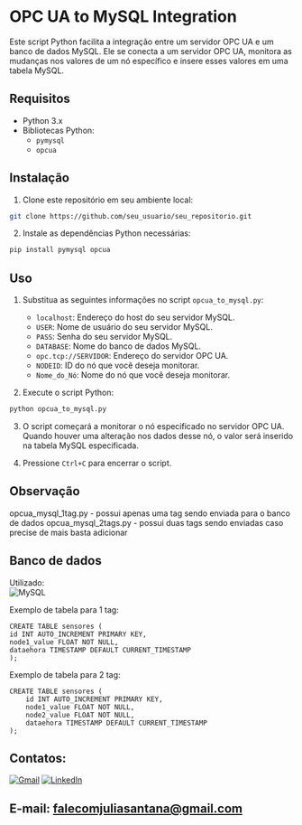 # OPC UA to MySQL Integration

Este script Python facilita a integração entre um servidor OPC UA e um banco de dados MySQL. Ele se conecta a um servidor OPC UA, monitora as mudanças nos valores de um nó específico e insere esses valores em uma tabela MySQL.

## Requisitos

- Python 3.x
- Bibliotecas Python:
  - `pymysql`
  - `opcua`

## Instalação

1. Clone este repositório em seu ambiente local:

```bash
git clone https://github.com/seu_usuario/seu_repositorio.git
```

2. Instale as dependências Python necessárias:

```bash
pip install pymysql opcua
```

## Uso

1. Substitua as seguintes informações no script `opcua_to_mysql.py`:

   - `localhost`: Endereço do host do seu servidor MySQL.
   - `USER`: Nome de usuário do seu servidor MySQL.
   - `PASS`: Senha do seu servidor MySQL.
   - `DATABASE`: Nome do banco de dados MySQL.
   - `opc.tcp://SERVIDOR`: Endereço do servidor OPC UA.
   - `NODEID`: ID do nó que você deseja monitorar.
   - `Nome_do_Nó`: Nome do nó que você deseja monitorar.

2. Execute o script Python:

```bash
python opcua_to_mysql.py
```

3. O script começará a monitorar o nó especificado no servidor OPC UA. Quando houver uma alteração nos dados desse nó, o valor será inserido na tabela MySQL especificada.

4. Pressione `Ctrl+C` para encerrar o script.

## Observação

opcua_mysql_1tag.py - possui apenas uma tag sendo enviada para o banco de dados
opcua_mysql_2tags.py - possui duas tags sendo enviadas caso precise de mais basta adicionar

## Banco de dados

Utilizado:\
![MySQL](https://img.shields.io/badge/MySQL-00000F?style=for-the-badge&logo=mysql&logoColor=white)

Exemplo de tabela para 1 tag:

```
CREATE TABLE sensores (
id INT AUTO_INCREMENT PRIMARY KEY,
node1_value FLOAT NOT NULL,
dataehora TIMESTAMP DEFAULT CURRENT_TIMESTAMP
);

```

Exemplo de tabela para 2 tag:

```
CREATE TABLE sensores (
    id INT AUTO_INCREMENT PRIMARY KEY,
    node1_value FLOAT NOT NULL,
    node2_value FLOAT NOT NULL,
    dataehora TIMESTAMP DEFAULT CURRENT_TIMESTAMP
);

```

## Contatos:

[![Gmail](https://img.shields.io/badge/Gmail-333333?style=for-the-badge&logo=gmail&logoColor=red)](mailto:falecomjuliasantana@gmail.com) [![LinkedIn](https://img.shields.io/badge/LinkedIn-0077B5?style=for-the-badge&logo=linkedin&logoColor=white)](https://www.linkedin.com/in/julia-santana-040a12180/)

## E-mail: falecomjuliasantana@gmail.com
